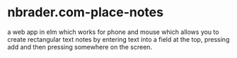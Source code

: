 # nbrader.com-place-notes
a web app in elm which works for phone and mouse which allows you to create rectangular text notes by entering text into a field at the top, pressing add and then pressing somewhere on the screen.
